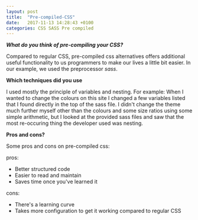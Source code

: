 ```yaml
---
layout: post
title:  "Pre-compiled-CSS"
date:   2017-11-13 14:28:43 +0100
categories: CSS SASS Pre compiled
---
```


***What do you think of pre-compiling your CSS?***

Compared to regular CSS, pre-compiled css alternatives offers additional useful functionality to us programmers to make our lives a little bit easier.
In our example, we used the preprocessor *sass*. 

**Which techniques did you use**

I used mostly  the principle of variables and nesting. For example: When I wanted to change the colours on this site I changed a few variables listed that I found directly in the top of the sass file. I didn't change the theme much further myself other than the colours and some size ratios using some simple arithmetic, but I looked at the provided sass files and saw that the most re-occuring thing the developer used was nesting. 

**Pros and cons?**

Some pros and cons on pre-compiled css:

pros:
+ Better structured code
+ Easier to read and maintain 
+ Saves time once you've learned it

cons:
+ There's a learning curve
+ Takes more configuration to get it working compared to regular CSS
